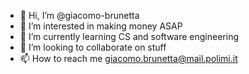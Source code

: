 - 👋 Hi, I’m @giacomo-brunetta
- 👀 I’m interested in making money ASAP
- 🌱 I’m currently learning CS and software engineering
- 💞️ I’m looking to collaborate on stuff
- 📫 How to reach me giacomo.brunetta@mail.polimi.it

<!---
giacomo-brunetta/giacomo-brunetta is a ✨ special ✨ repository because its `README.md` (this file) appears on your GitHub profile.
You can click the Preview link to take a look at your changes.
--->
